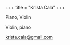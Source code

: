 +++
title = "Krista Cala"
+++

Piano, Violin

<!--more-->

Violin, piano
 


krista.cala@gmail.com



